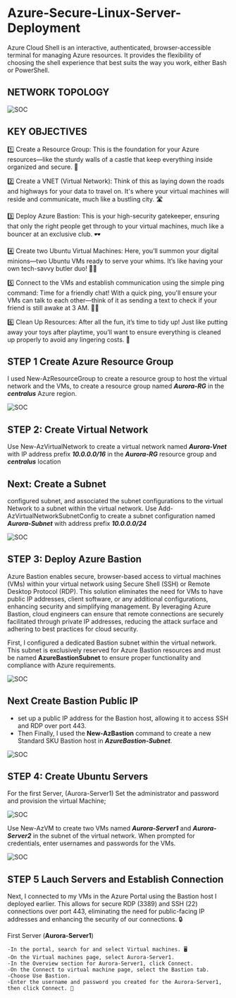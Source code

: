 # Azure-Secure-Linux-Server-Deployment
Azure Cloud Shell is an interactive, authenticated, browser-accessible terminal for managing Azure resources. It provides the flexibility of choosing the shell experience that best suits the way you work, either Bash or PowerShell.

## NETWORK TOPOLOGY
 ![SOC](https://github.com/Virus192/Azure-Secure-Linux-Server-Deployment/blob/main/Images/photo_5825543737802081412_w.jpg)

 ## KEY OBJECTIVES
 1️⃣ Create a Resource Group: This is the foundation for your Azure resources—like the sturdy walls of a castle that keep everything inside organized and secure. 🏰

2️⃣ Create a VNET (Virtual Network): Think of this as laying down the roads and highways for your data to travel on. It's where your virtual machines will reside and communicate, much like a bustling city. 🛣️

3️⃣ Deploy Azure Bastion: This is your high-security gatekeeper, ensuring that only the right people get through to your virtual machines, much like a bouncer at an exclusive club. 🕶️

4️⃣ Create two Ubuntu Virtual Machines: Here, you’ll summon your digital minions—two Ubuntu VMs ready to serve your whims. It’s like having your own tech-savvy butler duo! 🤖🤖

5️⃣ Connect to the VMs and establish communication using the simple ping command: Time for a friendly chat! With a quick ping, you'll ensure your VMs can talk to each other—think of it as sending a text to check if your friend is still awake at 3 AM. 📱💬

6️⃣ Clean Up Resources: After all the fun, it’s time to tidy up! Just like putting away your toys after playtime, you’ll want to ensure everything is cleaned up properly to avoid any lingering costs. 🧹

## STEP 1 Create Azure Resource Group

I used New-AzResourceGroup to create a resource group to host the virtual network and the VMs, to create a resource group named ***Aurora-RG*** in the ***centralus*** Azure region.

![SOC](https://github.com/Virus192/Azure-Secure-Linux-Server-Deployment/blob/main/Images/photo_5823291937988397667_w.jpg)

## STEP 2: Create Virtual Network
Use New-AzVirtualNetwork to create a virtual network named ***Aurora-Vnet*** with IP address prefix ***10.0.0.0/16*** in the ***Aurora-RG*** resource group and ***centralus*** location

## Next: Create a Subnet 
configured subnet, and associated the subnet configurations to the virtual Network to a subnet within the virtual network. Use Add-AzVirtualNetworkSubnetConfig to create a subnet configuration named ***Aurora-Subnet*** with address prefix ***10.0.0.0/24***

![SOC](https://github.com/Virus192/Azure-Secure-Linux-Server-Deployment/blob/main/Images/photo_5825543737802081335_w.jpg)

## STEP 3: Deploy Azure Bastion
Azure Bastion enables secure, browser-based access to virtual machines (VMs) within your virtual network using Secure Shell (SSH) or Remote Desktop Protocol (RDP). This solution eliminates the need for VMs to have public IP addresses, client software, or any additional configurations, enhancing security and simplifying management. By leveraging Azure Bastion, cloud engineers can ensure that remote connections are securely facilitated through private IP addresses, reducing the attack surface and adhering to best practices for cloud security.

First, I configured a dedicated Bastion subnet within the virtual network. This subnet is exclusively reserved for Azure Bastion resources and must be named **AzureBastionSubnet** to ensure proper functionality and compliance with Azure requirements.

![SOC](https://github.com/Virus192/Azure-Secure-Linux-Server-Deployment/blob/main/Images/photo_5825543737802081340_w.jpg)

## Next Create Bastion Public IP

- set up a public IP address for the Bastion host, allowing it to access SSH and RDP over port 443.
- Then Finally, I used the **New-AzBastion** command to create a new Standard SKU Bastion host in ***AzureBastion-Subnet***.

![SOC](https://github.com/Virus192/Azure-Secure-Linux-Server-Deployment/blob/main/Images/photo_5825543737802081346_w.jpg)

## STEP 4: Create Ubuntu Servers
For the first Server, (Aurora-Server1) Set the administrator and password and provision the virtual Machine;

![SOC](https://github.com/Virus192/Azure-Secure-Linux-Server-Deployment/blob/main/Images/photo_5823291937988397644_w.jpg)

Use New-AzVM to create two VMs named ***Aurora-Server1*** and ***Aurora-Server2*** in the subnet of the virtual network. When prompted for credentials, enter usernames and passwords for the VMs.

![SOC](https://github.com/Virus192/Azure-Secure-Linux-Server-Deployment/blob/main/Images/photo_5823291937988397645_w.jpg)

## STEP 5 Lauch Servers and Establish Connection

Next, I connected to my VMs in the Azure Portal using the Bastion host I deployed earlier. This allows for secure RDP (3389) and SSH (22) connections over port 443, eliminating the need for public-facing IP addresses and enhancing the security of our connections. 🔒

First Server (**Aurora-Server1**)

    -In the portal, search for and select Virtual machines. 🖥️
    -On the Virtual machines page, select Aurora-Server1.
    -In the Overview section for Aurora-Server1, click Connect.
    -On the Connect to virtual machine page, select the Bastion tab.
    -Choose Use Bastion.
    -Enter the username and password you created for the Aurora-Server1, then click Connect. 🚀

